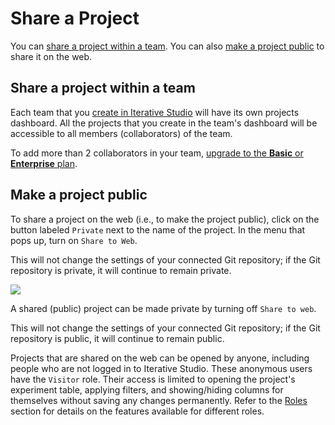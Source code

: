 # Share a Project

You can [share a project within a team](#share-a-project-within-a-team). You can
also [make a project public](#make-a-project-public) to share it on the web.

## Share a project within a team

Each team that you
[create in Iterative Studio](/doc/studio/user-guide/team-collaboration) will
have its own projects dashboard. All the projects that you create in the team's
dashboard will be accessible to all members (collaborators) of the team.

To add more than 2 collaborators in your team,
[upgrade to the **Basic** or **Enterprise** plan](/doc/studio/user-guide/change-team-plan-and-size).

## Make a project public

To share a project on the web (i.e., to make the project public), click on the
button labeled `Private` next to the name of the project. In the menu that pops
up, turn on `Share to Web`.

<admon>

This will not change the settings of your connected Git repository; if the Git
repository is private, it will continue to remain private.

</admon>

![](https://static.iterative.ai/img/studio/project_share.png)

A shared (public) project can be made private by turning off `Share to web`.

<admon>

This will not change the settings of your connected Git repository; if the Git
repository is public, it will continue to remain public.

</admon>

Projects that are shared on the web can be opened by anyone, including people
who are not logged in to Iterative Studio. These anonymous users have the
`Visitor` role. Their access is limited to opening the project's experiment
table, applying filters, and showing/hiding columns for themselves without
saving any changes permanently. Refer to the
[Roles](/doc/studio/user-guide/team-collaboration#roles) section for details on
the features available for different roles.
